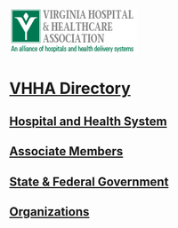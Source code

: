 # ![Virginia Hospital & Healthcare Association - An alliance of hospitals and health delivery systems.](https://raw.githubusercontent.com/jalbertbowden/virginia-hospital-costs-open-data/master/img/vhha-virginia-hospital-and-healthcare-association-an-alliance-of-hospitals-and-health-delivery-systems-logotype.jpg)   
# [VHHA Directory](http://www.vhha.com/about/directory/)  

## [Hospital and Health System](vhha-hospital-and-health-system-locations.md)  

## [Associate Members](vhha-associate-members.md)  

## [State & Federal Government]()  

## [Organizations](vhha-organizations.md)  

